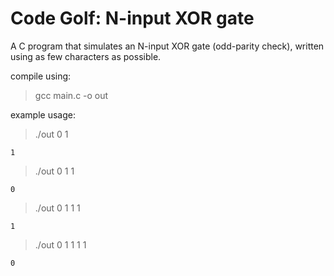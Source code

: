 # Code Golf: N-input XOR gate
A C program that simulates an N-input XOR gate (odd-parity check), written using as few characters as possible.

compile using:
> gcc main.c -o out

example usage:
> ./out 0 1
```
1
```
> ./out 0 1 1
```
0
```
> ./out 0 1 1 1
```
1
```
> ./out 0 1 1 1 1
```
0
```
